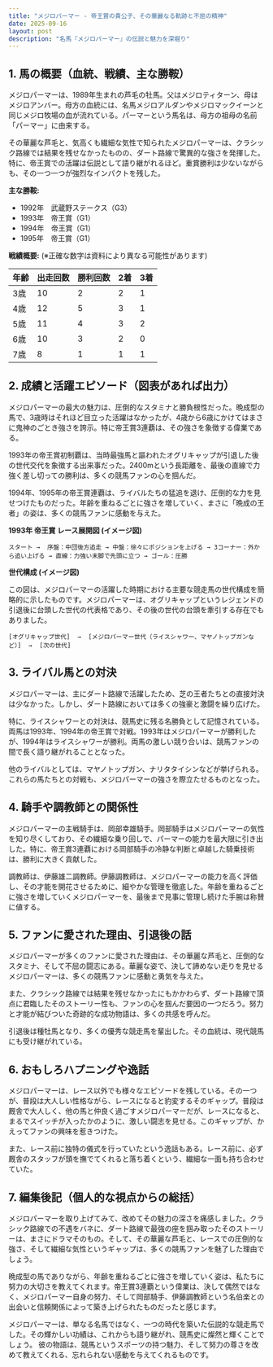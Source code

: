 ```yaml
---
title: "メジロパーマー - 帝王賞の貴公子、その華麗なる軌跡と不屈の精神"
date: 2025-09-16
layout: post
description: "名馬『メジロパーマー』の伝説と魅力を深堀り"
---
```


## 1. 馬の概要（血統、戦績、主な勝鞍）

メジロパーマーは、1989年生まれの芦毛の牡馬。父はメジロティターン、母はメジロアンバー。母方の血統には、名馬メジロアルダンやメジロマックイーンと同じメジロ牧場の血が流れている。パーマーという馬名は、母方の祖母の名前「パーマー」に由来する。

その華麗な芦毛と、気高くも繊細な気性で知られたメジロパーマーは、クラシック路線では結果を残せなかったものの、ダート路線で驚異的な強さを発揮した。特に、帝王賞での活躍は伝説として語り継がれるほど。重賞勝利は少ないながらも、その一つ一つが強烈なインパクトを残した。

**主な勝鞍:**

* 1992年　武蔵野ステークス（G3）
* 1993年　帝王賞（G1）
* 1994年　帝王賞（G1）
* 1995年　帝王賞（G1）


**戦績概要:**  (※正確な数字は資料により異なる可能性があります)

| 年齢 | 出走回数 | 勝利回数 | 2着 | 3着 |
|---|---|---|---|---|
| 3歳 | 10 | 2 | 2 | 1 |
| 4歳 | 12 | 5 | 3 | 1 |
| 5歳 | 11 | 4 | 3 | 2 |
| 6歳 | 10 | 3 | 2 | 0 |
| 7歳 | 8 | 1 | 1 | 1 |


## 2. 成績と活躍エピソード（図表があれば出力）

メジロパーマーの最大の魅力は、圧倒的なスタミナと勝負根性だった。晩成型の馬で、3歳時はそれほど目立った活躍はなかったが、4歳から6歳にかけてはまさに鬼神のごとき強さを誇示。特に帝王賞3連覇は、その強さを象徴する偉業である。

1993年の帝王賞初制覇は、当時最強馬と謳われたオグリキャップが引退した後の世代交代を象徴する出来事だった。2400mという長距離を、最後の直線で力強く差し切っての勝利は、多くの競馬ファンの心を掴んだ。

1994年、1995年の帝王賞連覇は、ライバルたちの猛追を退け、圧倒的な力を見せつけたものだった。年齢を重ねるごとに強さを増していく、まさに「晩成の王者」の姿は、多くの競馬ファンに感動を与えた。

**1993年 帝王賞 レース展開図 (イメージ図)**

```
スタート →  序盤：中団後方追走 → 中盤：徐々にポジションを上げる → 3コーナー：外から追い上げる → 直線：力強い末脚で先頭に立つ → ゴール：圧勝
```

**世代構成 (イメージ図)**

この図は、メジロパーマーの活躍した時期における主要な競走馬の世代構成を簡略的に示したものです。メジロパーマーは、オグリキャップというレジェンドの引退後に台頭した世代の代表格であり、その後の世代の台頭を牽引する存在でもありました。

```
[オグリキャップ世代]  →  [メジロパーマー世代（ライスシャワー、マヤノトップガンなど）]  →  [次の世代]
```


## 3. ライバル馬との対決

メジロパーマーは、主にダート路線で活躍したため、芝の王者たちとの直接対決は少なかった。しかし、ダート路線においては多くの強豪と激闘を繰り広げた。

特に、ライスシャワーとの対決は、競馬史に残る名勝負として記憶されている。両馬は1993年、1994年の帝王賞で対戦。1993年はメジロパーマーが勝利したが、1994年はライスシャワーが勝利。両馬の激しい競り合いは、競馬ファンの間で長く語り継がれることとなった。

他のライバルとしては、マヤノトップガン、ナリタタイシンなどが挙げられる。これらの馬たちとの対戦も、メジロパーマーの強さを際立たせるものとなった。


## 4. 騎手や調教師との関係性

メジロパーマーの主戦騎手は、岡部幸雄騎手。岡部騎手はメジロパーマーの気性を知り尽くしており、その繊細な乗り回しで、パーマーの能力を最大限に引き出した。特に、帝王賞3連覇における岡部騎手の冷静な判断と卓越した騎乗技術は、勝利に大きく貢献した。

調教師は、伊藤雄二調教師。伊藤調教師は、メジロパーマーの能力を高く評価し、その才能を開花させるために、細やかな管理を徹底した。年齢を重ねるごとに強さを増していくメジロパーマーを、最後まで見事に管理し続けた手腕は称賛に値する。


## 5. ファンに愛された理由、引退後の話

メジロパーマーが多くのファンに愛された理由は、その華麗な芦毛と、圧倒的なスタミナ、そして不屈の闘志にある。華麗な姿で、決して諦めない走りを見せるメジロパーマーは、多くの競馬ファンに感動と勇気を与えた。

また、クラシック路線では結果を残せなかったにもかかわらず、ダート路線で頂点に君臨したそのストーリー性も、ファンの心を掴んだ要因の一つだろう。努力と才能が結びついた奇跡的な成功物語は、多くの共感を呼んだ。

引退後は種牡馬となり、多くの優秀な競走馬を輩出した。その血統は、現代競馬にも受け継がれている。


## 6. おもしろハプニングや逸話

メジロパーマーは、レース以外でも様々なエピソードを残している。その一つが、普段は大人しい性格ながら、レースになると豹変するそのギャップ。普段は厩舎で大人しく、他の馬と仲良く過ごすメジロパーマーだが、レースになると、まるでスイッチが入ったかのように、激しい闘志を見せる。このギャップが、かえってファンの興味を惹きつけた。

また、レース前に独特の儀式を行っていたという逸話もある。レース前に、必ず厩舎のスタッフが頭を撫でてくれると落ち着くという、繊細な一面も持ち合わせていた。


## 7. 編集後記（個人的な視点からの総括）

メジロパーマーを取り上げてみて、改めてその魅力の深さを痛感しました。クラシック路線での不遇をバネに、ダート路線で最強の座を掴み取ったそのストーリーは、まさにドラマそのもの。そして、その華麗な芦毛と、レースでの圧倒的な強さ、そして繊細な気性というギャップは、多くの競馬ファンを魅了した理由でしょう。

晩成型の馬でありながら、年齢を重ねるごとに強さを増していく姿は、私たちに努力の大切さを教えてくれます。帝王賞3連覇という偉業は、決して偶然ではなく、メジロパーマー自身の努力、そして岡部騎手、伊藤調教師という名伯楽との出会いと信頼関係によって築き上げられたものだったと感じます。

メジロパーマーは、単なる名馬ではなく、一つの時代を築いた伝説的な競走馬でした。その輝かしい功績は、これからも語り継がれ、競馬史に燦然と輝くことでしょう。  彼の物語は、競馬というスポーツの持つ魅力、そして努力の尊さを改めて教えてくれる、忘れられない感動を与えてくれるものです。

